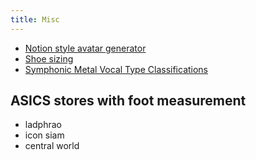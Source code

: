 ```yaml
---
title: Misc
---
```


- [Notion style avatar generator](http://cvbox.org/)
- [Shoe sizing](http://www.sizecharter.com/clothing-fit-and-measurement/understanding-shoe-sizing)
- [Symphonic Metal Vocal Type Classifications](https://docs.google.com/spreadsheets/d/1at_zQfBPKGTya4IuqhJ_B8tqz_wUSY9VjLqSyX39tTw)

## ASICS stores with foot measurement
*   ladphrao
*   icon siam
*   central world
